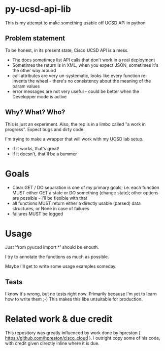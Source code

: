 # py-ucsd-api-lib
This is my attempt to make something usable off UCSD API in python

## Problem statement
To be honest, in its present state, Cisco UCSD API is a mess. 
- The docs sometimes list API calls that don't work in a real deployment
- Sometimes the return is in XML, when you expect JSON; sometimes it's the other way around
- call attributes are very un-systematic, looks like every function re-invents the wheel - there's no consistency about the meaning of the param values
- error messages are not very useful - could be better when the Developper mode is active

## Why? What? Who?
This is just an experiment. Also, the rep is in a limbo called "a work in progress". 
Expect bugs and dirty code.

I'm trying to make a wrapper that will work with my UCSD lab setup.
- if it works, that's great!
- if it doesn't, that'll be a bummer

# Goals
- Clear GET / DO separation is one of my primary goals; i.e. each function MUST either GET a state or DO something (change state); other options are possible - I'll be flexible with that
- all functions MUST return either a directly usable (parsed) data structures, or None in case of failures
- failures MUST be logged

# Usage
Just 'from pyucsd import *' should be enouth.

I try to annotate the functions as much as possible.

Maybe I'll get to write some usage examples someday.

## Tests
I know it's wrong, but no tests right now. Primarily because I'm yet to learn how to write them ;-)
This makes this libe unsuitable for production.

# Related work & due credit
This repository was greatly influenced by work done by hpreston ( https://github.com/hpreston/cisco_cloud ).
I outright copy some of his code, with credit given directly inline where it is due.
